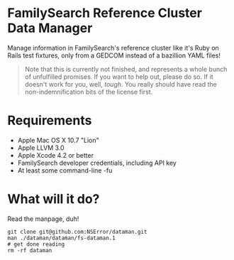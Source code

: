 # FamilySearch Reference Cluster Data Manager

Manage information in FamilySearch's reference cluster like it's Ruby on Rails test fixtures, only from a GEDCOM instead of a bazillion YAML files!

> Note that this is currently not finished, and represents a whole bunch of unfulfilled promises. If you want to help out, please do so. If it doesn't work for you, well, *tough*. You really should have read the non-indemnification bits of the license first.

# Requirements

- Apple Mac OS X 10.7 "Lion"
- Apple LLVM 3.0
- Apple Xcode 4.2 or better
- FamilySearch developer credentials, including API key
- At least some command-line -fu

# What will it do?

Read the manpage, duh!

    git clone git@github.com:NSError/dataman.git
    man ./dataman/dataman/fs-dataman.1
    # get done reading
    rm -rf dataman
